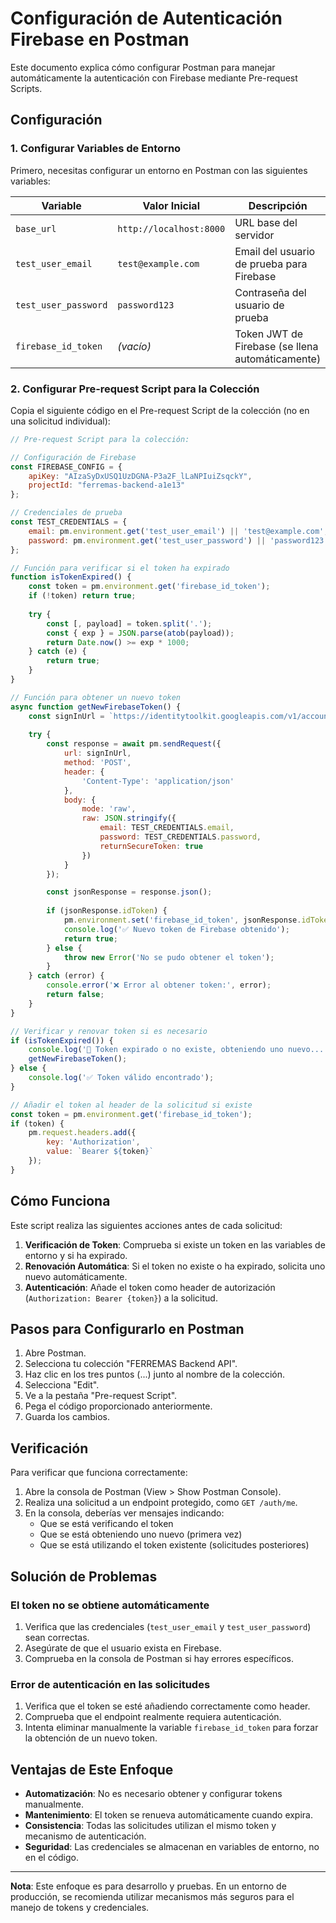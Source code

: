 # Configuración de Autenticación Firebase en Postman

Este documento explica cómo configurar Postman para manejar automáticamente la autenticación con Firebase mediante Pre-request Scripts.

## Configuración

### 1. Configurar Variables de Entorno

Primero, necesitas configurar un entorno en Postman con las siguientes variables:

| Variable           | Valor Inicial          | Descripción                                  |
|--------------------|------------------------|----------------------------------------------|
| `base_url`         | `http://localhost:8000`| URL base del servidor                        |
| `test_user_email`  | `test@example.com`     | Email del usuario de prueba para Firebase    |
| `test_user_password`| `password123`         | Contraseña del usuario de prueba             |
| `firebase_id_token`| _(vacío)_              | Token JWT de Firebase (se llena automáticamente) |

### 2. Configurar Pre-request Script para la Colección

Copia el siguiente código en el Pre-request Script de la colección (no en una solicitud individual):

```javascript
// Pre-request Script para la colección:

// Configuración de Firebase
const FIREBASE_CONFIG = {
    apiKey: "AIzaSyDxUSQ1UzDGNA-P3a2F_lLaNPIuiZsqckY",
    projectId: "ferremas-backend-a1e13"
};

// Credenciales de prueba
const TEST_CREDENTIALS = {
    email: pm.environment.get('test_user_email') || 'test@example.com',
    password: pm.environment.get('test_user_password') || 'password123'
};

// Función para verificar si el token ha expirado
function isTokenExpired() {
    const token = pm.environment.get('firebase_id_token');
    if (!token) return true;
    
    try {
        const [, payload] = token.split('.');
        const { exp } = JSON.parse(atob(payload));
        return Date.now() >= exp * 1000;
    } catch (e) {
        return true;
    }
}

// Función para obtener un nuevo token
async function getNewFirebaseToken() {
    const signInUrl = `https://identitytoolkit.googleapis.com/v1/accounts:signInWithPassword?key=${FIREBASE_CONFIG.apiKey}`;
    
    try {
        const response = await pm.sendRequest({
            url: signInUrl,
            method: 'POST',
            header: {
                'Content-Type': 'application/json'
            },
            body: {
                mode: 'raw',
                raw: JSON.stringify({
                    email: TEST_CREDENTIALS.email,
                    password: TEST_CREDENTIALS.password,
                    returnSecureToken: true
                })
            }
        });

        const jsonResponse = response.json();
        
        if (jsonResponse.idToken) {
            pm.environment.set('firebase_id_token', jsonResponse.idToken);
            console.log('✅ Nuevo token de Firebase obtenido');
            return true;
        } else {
            throw new Error('No se pudo obtener el token');
        }
    } catch (error) {
        console.error('❌ Error al obtener token:', error);
        return false;
    }
}

// Verificar y renovar token si es necesario
if (isTokenExpired()) {
    console.log('🔄 Token expirado o no existe, obteniendo uno nuevo...');
    getNewFirebaseToken();
} else {
    console.log('✅ Token válido encontrado');
}

// Añadir el token al header de la solicitud si existe
const token = pm.environment.get('firebase_id_token');
if (token) {
    pm.request.headers.add({
        key: 'Authorization',
        value: `Bearer ${token}`
    });
}
```

## Cómo Funciona

Este script realiza las siguientes acciones antes de cada solicitud:

1. **Verificación de Token**: Comprueba si existe un token en las variables de entorno y si ha expirado.
2. **Renovación Automática**: Si el token no existe o ha expirado, solicita uno nuevo automáticamente.
3. **Autenticación**: Añade el token como header de autorización (`Authorization: Bearer {token}`) a la solicitud.

## Pasos para Configurarlo en Postman

1. Abre Postman.
2. Selecciona tu colección "FERREMAS Backend API".
3. Haz clic en los tres puntos (...) junto al nombre de la colección.
4. Selecciona "Edit".
5. Ve a la pestaña "Pre-request Script".
6. Pega el código proporcionado anteriormente.
7. Guarda los cambios.

## Verificación

Para verificar que funciona correctamente:

1. Abre la consola de Postman (View > Show Postman Console).
2. Realiza una solicitud a un endpoint protegido, como `GET /auth/me`.
3. En la consola, deberías ver mensajes indicando:
   - Que se está verificando el token
   - Que se está obteniendo uno nuevo (primera vez)
   - Que se está utilizando el token existente (solicitudes posteriores)

## Solución de Problemas

### El token no se obtiene automáticamente

1. Verifica que las credenciales (`test_user_email` y `test_user_password`) sean correctas.
2. Asegúrate de que el usuario exista en Firebase.
3. Comprueba en la consola de Postman si hay errores específicos.

### Error de autenticación en las solicitudes

1. Verifica que el token se esté añadiendo correctamente como header.
2. Comprueba que el endpoint realmente requiera autenticación.
3. Intenta eliminar manualmente la variable `firebase_id_token` para forzar la obtención de un nuevo token.

## Ventajas de Este Enfoque

- **Automatización**: No es necesario obtener y configurar tokens manualmente.
- **Mantenimiento**: El token se renueva automáticamente cuando expira.
- **Consistencia**: Todas las solicitudes utilizan el mismo token y mecanismo de autenticación.
- **Seguridad**: Las credenciales se almacenan en variables de entorno, no en el código.

---

**Nota**: Este enfoque es para desarrollo y pruebas. En un entorno de producción, se recomienda utilizar mecanismos más seguros para el manejo de tokens y credenciales.

